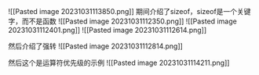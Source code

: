 ![[Pasted image 20231031113850.png]]
期间介绍了sizeof，sizeof是一个关键字，而不是函数
![[Pasted image 20231031112350.png]]
![[Pasted image 20231031112401.png]]
![[Pasted image 20231031112614.png]]

然后介绍了强转
![[Pasted image 20231031112814.png]]

然后这个是运算符优先级的示例
![[Pasted image 20231031114211.png]]

